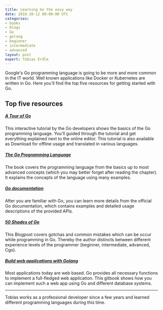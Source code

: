 ```yaml
---
title: Learning Go the easy way
date: 2018-10-12 00:00:00 UTC
categories:
- books
- blogs
- Go
- golang
- beginner
- intermediate
- advanced
layout: post
expert: Tobias Erdle
---
```


Google's Go programming language is going to be more and more common
in the IT world. Well known applications like Docker or Kubernetes are 
written in Go. Here you'll find the top five resources for getting
started with Go.

## Top five resources

##### [A Tour of Go](https://tour.golang.org/welcome/1)  
This interactive tutorial by the Go developers shows the basics of the Go programming language. You'll guided through the tutorial and get everything explained next to the online editor. This tutorial is also available as Download for offline usage and translated in various languages.

##### [The Go Programming Language](https://www.amazon.de/Programming-Language-Addison-Wesley-Professional-Computing/dp/0134190440/ref=sr_1_1?ie=UTF8&qid=1539333208&sr=8-1&keywords=go+programming+language)  
The book covers the programming language from the basics up to most advanced concepts (which you may better forget after reading the chapter). It explains the concepts of the language using many examples. 


##### [Go documentation](https://golang.org/doc/)
After you are familiar with Go, you can learn more details from the official Go documentation, which contains examples and detailed usage descriptions of the provided APIs.

##### [50 Shades of Go](http://devs.cloudimmunity.com/gotchas-and-common-mistakes-in-go-golang/index.html)
This Blogpost covers gotchas and common mistakes which can be occur while programming in Go. Thereby the author distincts between different experience levels of the programmer (beginner, intermediate, advanced, Cgo).

##### [Build web applications with Golang](https://astaxie.gitbooks.io/build-web-application-with-golang/content/en/index.html)
Most applications today are web based. Go provides all necessary functions to implement a full-fledged web application. This gitbook shows how you can implement such a web app using Go and different database systems.

---
Tobias works as a professional developer since a few years and learned different programming languages during this time. 